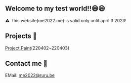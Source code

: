 






## Welcome to my test world!!😄😄

⚠️ This website(me2022.me) is valid only until april 3 2023!

## Projects 📒
[Project.Paint](http://imjg46.github.io/paint)(220402~220403)

## Contact me 💌
EMail: <me2022@ruru.be>
